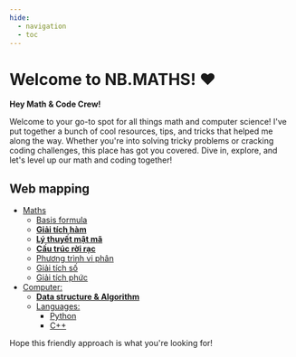 ```yaml
---
hide:
  - navigation
  - toc
---
```

# Welcome to NB.MATHS! ❤️

**Hey Math & Code Crew!**

Welcome to your go-to spot for all things math and computer science! I've put together a bunch of cool resources, tips, and tricks that helped me along the way. Whether you're into solving tricky problems or cracking coding challenges, this place has got you covered. Dive in, explore, and let's level up our math and coding together!

## Web mapping
- [Maths](#web-mapping)
    - [Basis formula](maths/index.md)
    - [**Giải tích hàm**](maths/functionalanalysis.md)
    - [**Lý thuyết mật mã**](maths/cryptography.md)
    - [**Cấu trúc rời rạc**](maths/discrete.md)
    <!-- - [Statistics](maths/statistics.md) -->
    - [Phương trình vi phân](maths/ode.md)
    - [Giải tích số](maths/numericalmethods.md)
    - [Giải tích phức](maths/complexanalysis.md)
- [Computer:](#web-mapping)
    - [**Data structure & Algorithm**](computer/dsa.md)
    - [Languages:](#web-mapping)
        - [Python](computer/python/python.md)
        - [C++](computer/cpp/cpp.md)

Hope this friendly approach is what you're looking for!